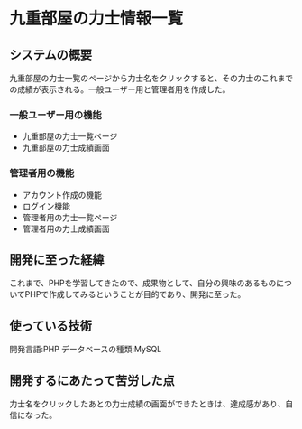 # 九重部屋の力士情報一覧
## システムの概要
九重部屋の力士一覧のページから力士名をクリックすると、その力士のこれまでの成績が表示される。一般ユーザー用と管理者用を作成した。
### 一般ユーザー用の機能
- 九重部屋の力士一覧ページ
- 九重部屋の力士成績画面
### 管理者用の機能
- アカウント作成の機能
- ログイン機能
- 管理者用の力士一覧ページ
- 管理者用の力士成績画面

## 開発に至った経緯
これまで、PHPを学習してきたので、成果物として、自分の興味のあるものについてPHPで作成してみるということが目的であり、開発に至った。

## 使っている技術
開発言語:PHP
データベースの種類:MySQL

## 開発するにあたって苦労した点
力士名をクリックしたあとの力士成績の画面ができたときは、達成感があり、自信になった。
